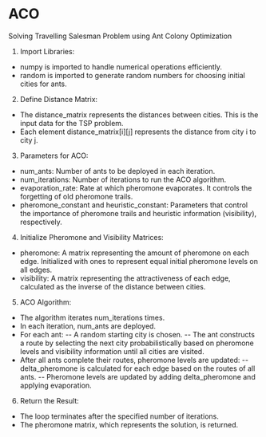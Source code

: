 # ACO
Solving Travelling Salesman Problem using Ant Colony Optimization

1. Import Libraries:
- numpy is imported to handle numerical operations efficiently.
- random is imported to generate random numbers for choosing initial cities for ants.
2. Define Distance Matrix:
- The distance_matrix represents the distances between cities. This is the input data for the TSP problem.
- Each element distance_matrix[i][j] represents the distance from city i to city j.
3. Parameters for ACO:
- num_ants: Number of ants to be deployed in each iteration.
- num_iterations: Number of iterations to run the ACO algorithm.
- evaporation_rate: Rate at which pheromone evaporates. It controls the forgetting of old pheromone trails.
- pheromone_constant and heuristic_constant: Parameters that control the importance of pheromone trails and heuristic information (visibility), respectively.
4. Initialize Pheromone and Visibility Matrices:
- pheromone: A matrix representing the amount of pheromone on each edge. Initialized with ones to represent equal initial pheromone levels on all edges.
- visibility: A matrix representing the attractiveness of each edge, calculated as the inverse of the distance between cities.
5. ACO Algorithm:
- The algorithm iterates num_iterations times.
- In each iteration, num_ants are deployed.
- For each ant:
-- A random starting city is chosen.
-- The ant constructs a route by selecting the next city probabilistically based on pheromone levels and visibility information until all cities are visited.
- After all ants complete their routes, pheromone levels are updated:
-- delta_pheromone is calculated for each edge based on the routes of all ants.
-- Pheromone levels are updated by adding delta_pheromone and applying evaporation.
6. Return the Result:
- The loop terminates after the specified number of iterations.
- The pheromone matrix, which represents the solution, is returned.
